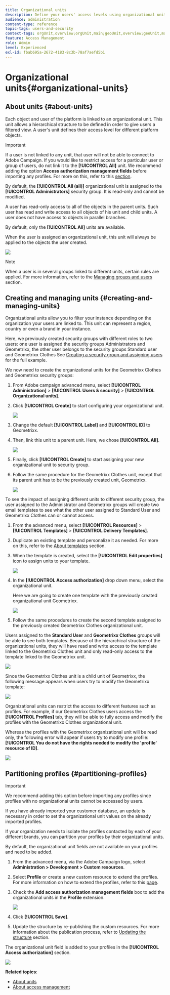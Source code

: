```yaml
---
title: Organizational units
description: Define your users' access levels using organizational units.
audience: administration
content-type: reference
topic-tags: users-and-security
context-tags: orgUnit,overview;orgUnit,main;geoUnit,overview;geoUnit,main
feature: Access Management
role: Admin
level: Experienced
exl-id: fbab695a-2672-4183-8c3b-78af7aefd5b1
---
```

# Organizational units{#organizational-units}

## About units {#about-units}

Each object and user of the platform is linked to an organizational unit. This unit allows a hierarchical structure to be defined in order to give users a filtered view. A user's unit defines their access level for different platform objects.

>[!IMPORTANT]
>
>If a user is not linked to any unit, that user will not be able to connect to Adobe Campaign. If you would like to restrict access for a particular user or group of users, do not link it to the **[!UICONTROL All]** unit. We recommend adding the option **Access authorization management fields** before importing any profiles. For more on this, refer to this [section](../../administration/using/organizational-units.md#partitioning-profiles).
>
>By default, the **[!UICONTROL All (all)]** organizational unit is assigned to the **[!UICONTROL Administrators]** security group. It is read-only and cannot be modified.

A user has read-only access to all of the objects in the parent units. Such user has read and write access to all objects of his unit and child units. A user does not have access to objects in parallel branches.

By default, only the **[!UICONTROL All]** units are available.

When the user is assigned an organizational unit, this unit will always be applied to the objects the user created.

![](assets/user_management_2.png)

>[!NOTE]
>
>When a user is in several groups linked to different units, certain rules are applied. For more information, refer to the [Managing groups and users](../../administration/using/managing-groups-and-users.md) section.

## Creating and managing units {#creating-and-managing-units}

Organizational units allow you to filter your instance depending on the organization your users are linked to. This unit can represent a region, country or even a brand in your instance.

Here, we previously created security groups with different roles to two users: one user is assigned the security groups Administrators and Geometrixx, the other user belongs to the security groups Standard user and Geometrixx Clothes See [Creating a security group and assigning users](../../administration/using/managing-groups-and-users.md#creating-a-security-group-and-assigning-users) for the full example.

We now need to create the organizational units for the Geometrixx Clothes and Geometrixx security groups:

1. From Adobe campaign advanced menu, select **[!UICONTROL Administration]** > **[!UICONTROL Users & security]** > **[!UICONTROL Organizational units]**.
1. Click **[!UICONTROL Create]** to start configuring your organizational unit.

   ![](assets/manage_units_1.png)

1. Change the default **[!UICONTROL Label]** and **[!UICONTROL ID]** to Geometrixx.
1. Then, link this unit to a parent unit. Here, we chose **[!UICONTROL All]**.

   ![](assets/manage_units_2.png)

1. Finally, click **[!UICONTROL Create]** to start assigning your new organizational unit to security group.
1. Follow the same procedure for the Geometrixx Clothes unit, except that its parent unit has to be the previously created unit, Geometrixx.

   ![](assets/manage_units_3.png)

To see the impact of assigning different units to different security group, the user assigned to the Administrator and Geometrixx groups will create two email templates to see what the other user assigned to Standard User and Geometrixx Clothes can or cannot access.

1. From the advanced menu, select **[!UICONTROL Resources]** > **[!UICONTROL Templates]** > **[!UICONTROL Delivery Templates]**.
1. Duplicate an existing template and personalize it as needed. For more on this, refer to the [About templates](../../start/using/marketing-activity-templates.md) section.
1. When the template is created, select the **[!UICONTROL Edit properties]** icon to assign units to your template.

   ![](assets/manage_units_6.png)

1. In the **[!UICONTROL Access authorization]** drop down menu, select the organizational unit.

   Here we are going to create one template with the previously created organizational unit Geometrixx.

   ![](assets/manage_units_5.png)

1. Follow the same procedures to create the second template assigned to the previously created Geometrixx Clothes organizational unit.

Users assigned to the **Standard User** and **Geometrixx Clothes** groups will be able to see both templates. Because of the hierarchical structure of the organizational units, they will have read and write access to the template linked to the Geometrixx Clothes unit and only read-only access to the template linked to the Geometrixx unit.

![](assets/manage_units_7.png)

Since the Geometrixx Clothes unit is a child unit of Geometrixx, the following message appears when users try to modify the Geometrixx template: 

![](assets/manage_units_8.png)

Organizational units can restrict the access to different features such as profiles. For example, if our Geometrixx Clothes users access the **[!UICONTROL Profiles]** tab, they will be able to fully access and modify the profiles with the Geometrixx Clothes organizational unit.

Whereas the profiles with the Geometrixx organizational unit will be read only, the following error will appear if users try to modify one profile: **[!UICONTROL You do not have the rights needed to modify the 'profile' resource of ID]**.

![](assets/manage_units_10.png)

## Partitioning profiles {#partitioning-profiles}

>[!IMPORTANT]
>
>We recommend adding this option before importing any profiles since profiles with no organizational units cannot be accessed by users.
>
>If you have already imported your customer database, an update is necessary in order to set the organizational unit values on the already imported profiles.

If your organization needs to isolate the profiles contacted by each of your different brands, you can partition your profiles by their organizational units.

By default, the organizational unit fields are not available on your profiles and need to be added.

1. From the advanced menu, via the Adobe Campaign logo, select **Administration > Development > Custom resources**.
1. Select **Profile** or create a new custom resource to extend the profiles. For more information on how to extend the profiles, refer to this [page](../../developing/using/extending-the-profile-resource-with-a-new-field.md#step-1--extend-the-profile-resource).
1. Check the **Add access authorization management fields** box to add the organizational units in the **Profile** extension.

   ![](assets/user_management_9.png)

1. Click **[!UICONTROL Save]**.
1. Update the structure by re-publishing the custom resources. For more information about the publication process, refer to [Updating the structure](../../developing/using/updating-the-database-structure.md) section.

The organizational unit field is added to your profiles in the **[!UICONTROL Access authorization]** section.

![](assets/user_management_10.png)

**Related topics**:

* [About units](../../administration/using/organizational-units.md#about-units)
* [About access management](../../administration/using/about-access-management.md)
